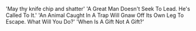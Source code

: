 'May thy knife chip and shatter'
'A Great Man Doesn't Seek To Lead. He's Called To It.'
'An Animal Caught In A Trap Will Gnaw Off Its Own Leg To Escape. What Will You Do?'
'When Is A Gift Not A Gift?'
